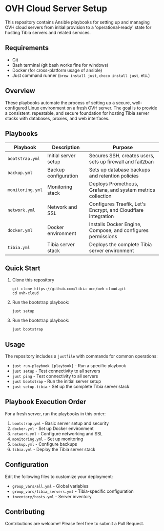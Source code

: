 # OVH Cloud Server Setup

This repository contains Ansible playbooks for setting up and managing OVH cloud servers from initial provision to a 'operational-ready' state for hosting Tibia servers and related services.

## Requirements

- Git
- Bash terminal (git bash works fine for windows)
- Docker (for cross-platform usage of ansible)
- Just command runner (`brew install just`, `choco install just`, etc.)

## Overview

These playbooks automate the process of setting up a secure, well-configured Linux environment on a fresh OVH server. The goal is to provide a consistent, repeatable, and secure foundation for hosting Tibia server stacks with databases, proxies, and web interfaces.

## Playbooks

| Playbook | Description | Purpose |
|----------|-------------|---------|
| `bootstrap.yml` | Initial server setup | Secures SSH, creates users, sets up firewall and fail2ban |
| `backup.yml` | Backup configuration | Sets up database backups and retention policies |
| `monitoring.yml` | Monitoring stack | Deploys Prometheus, Grafana, and system metrics collection |
| `network.yml` | Network and SSL | Configures Traefik, Let's Encrypt, and Cloudflare integration |
| `docker.yml` | Docker environment | Installs Docker Engine, Compose, and configures permissions |
| `tibia.yml` | Tibia server stack | Deploys the complete Tibia server environment |

## Quick Start

1. Clone this repository
   ```
   git clone https://github.com/tibia-oce/ovh-cloud.git
   cd ovh-cloud
   ```

2. Run the bootstrap playbook:
   ```
   just setup
   ```

2. Run the bootstrap playbook:
   ```
   just bootstrap
   ```

## Usage

The repository includes a `justfile` with commands for common operations:

- `just run-playbook [playbook]` - Run a specific playbook
- `just setup` - Test connectivity to all servers
- `just ping` - Test connectivity to all servers
- `just bootstrap` - Run the initial server setup
- `just setup-tibia` - Set up the complete Tibia server stack

## Playbook Execution Order

For a fresh server, run the playbooks in this order:

1. `bootstrap.yml` - Basic server setup and security
2. `docker.yml` - Set up Docker environment
3. `network.yml` - Configure networking and SSL
4. `monitoring.yml` - Set up monitoring
5. `backup.yml` - Configure backups
6. `tibia.yml` - Deploy the Tibia server stack

## Configuration

Edit the following files to customize your deployment:

- `group_vars/all.yml` - Global variables
- `group_vars/tibia_servers.yml` - Tibia-specific configuration
- `inventory/hosts.yml` - Server inventory

## Contributing

Contributions are welcome! Please feel free to submit a Pull Request.
